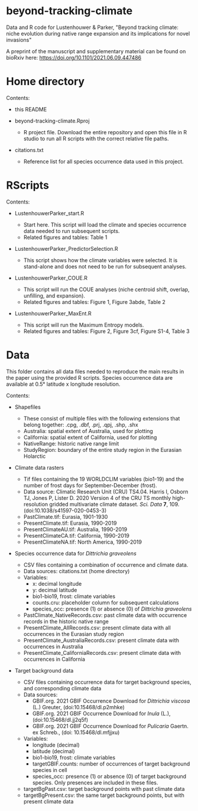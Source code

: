 # beyond-tracking-climate
Data and R code for Lustenhouwer &amp; Parker, "Beyond tracking climate: niche evolution during native range expansion and its implications for novel invasions"

A preprint of the manuscript and supplementary material can be found on bioRxiv here: https://doi.org/10.1101/2021.06.09.447486

# Home directory
Contents:
- this README

- beyond-tracking-climate.Rproj
  -  R project file. Download the entire repository and open this file in R studio to run all R scripts with the correct relative file paths.

- citations.txt
  - Reference list for all species occurrence data used in this project. 

# RScripts
Contents:
- LustenhouwerParker_start.R
  - Start here. This script will load the climate and species occurrence data needed to run subsequent scripts. 
  - Related figures and tables: Table 1

- LustenhouwerParker_PredictorSelection.R
  - This script shows how the climate variables were selected. It is stand-alone and does not need to be run for subsequent analyses.

- LustenhouwerParker_COUE.R
  - This script will run the COUE analyses (niche centroid shift, overlap, unfilling, and expansion).
  - Related figures and tables: Figure 1, Figure 3abde, Table 2 

- LustenhouwerParker_MaxEnt.R
  - This script will run the Maximum Entropy models.
  - Related figures and tables: Figure 2, Figure 3cf, Figure S1-4, Table 3

# Data
This folder contains all data files needed to reproduce the main results in the paper using the provided R scripts. Species occurrence data are available at 0.5° latitude x longitude resolution.

Contents:
- Shapefiles 
  - These consist of multiple files with the following extensions that belong together: .cpg, .dbf, .prj, .qpj, .shp, .shx
  - Australia: spatial extent of Australia, used for plotting
  - California: spatial extent of California, used for plotting
  - NativeRange: historic native range limit
  - StudyRegion: boundary of the entire study region in the Eurasian Holarctic

- Climate data rasters
  - Tif files containing the 19 WORLDCLIM variables (bio1-19) and the number of frost days for September-December (frost).
  - Data source: Climatic Research Unit (CRU) TS4.04. Harris I, Osborn TJ, Jones P, Lister D. 2020 Version 4 of the CRU TS monthly high-resolution gridded multivariate climate dataset. <i>Sci. Data</i> <b>7</b>, 109. (doi:10.1038/s41597-020-0453-3)
  - PastClimate.tif: Eurasia, 1901-1930
  - PresentClimate.tif: Eurasia, 1990-2019
  - PresentClimateAU.tif: Australia, 1990-2019
  - PresentClimateCA.tif: California, 1990-2019
  - PresentClimateNA.tif: North America, 1990-2019

- Species occurrence data for <i>Dittrichia graveolens</i>
  - CSV files containing a combination of occurrence and climate data.
  - Data sources: citations.txt (home directory) 
  - Variables:
    - x: decimal longitude
    - y: decimal latitude
    - bio1-bio19, frost: climate variables
    - counts.cru: placeholder column for subsequent calculations
    - species_occ: presence (1) or absence (0) of <i>Dittrichia graveolens</i>   
  - PastClimate_NativeRecords.csv: past climate data with occurrence records in the historic native range 
  - PresentClimate_AllRecords.csv: present climate data with all occurrences in the Eurasian study region
  - PresentClimate_AustraliaRecords.csv: present climate data with occurrences in Australia
  - PresentClimate_CaliforniaRecords.csv: present climate data with occurrences in California

- Target background data
  - CSV files containing occurrence data for target background species, and corresponding climate data
  - Data sources: 
    - GBIF.org. 2021 GBIF Occurrence Download for <i>Dittrichia viscosa</i> (L.) Greuter, (doi:10.15468/dl.p2mhke)
    - GBIF.org. 2021 GBIF Occurrence Download for <i>Inula</i> (L.), (doi:10.15468/dl.jj2q5f)
    - GBIF.org. 2021 GBIF Occurrence Download for <i>Pulicaria</i> Gaertn. ex Schreb., (doi: 10.15468/dl.mfjjxu) 
  - Variables: 
    - longitude (decimal)
    - latitude (decimal)
    - bio1-bio19, frost: climate variables
    - targetGBIF.counts: number of occurrences of target background species in cell
    - species_occ: presence (1) or absence (0) of target background species. Only presences are included in these files.
  - targetBgPast.csv: target background points with past climate data
  - targetBgPresent.csv: the same target background points, but with present climate data
